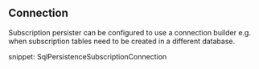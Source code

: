 ## Connection

Subscription persister can be configured to use a connection builder e.g. when subscription tables need to be created in a different database.

snippet: SqlPersistenceSubscriptionConnection  